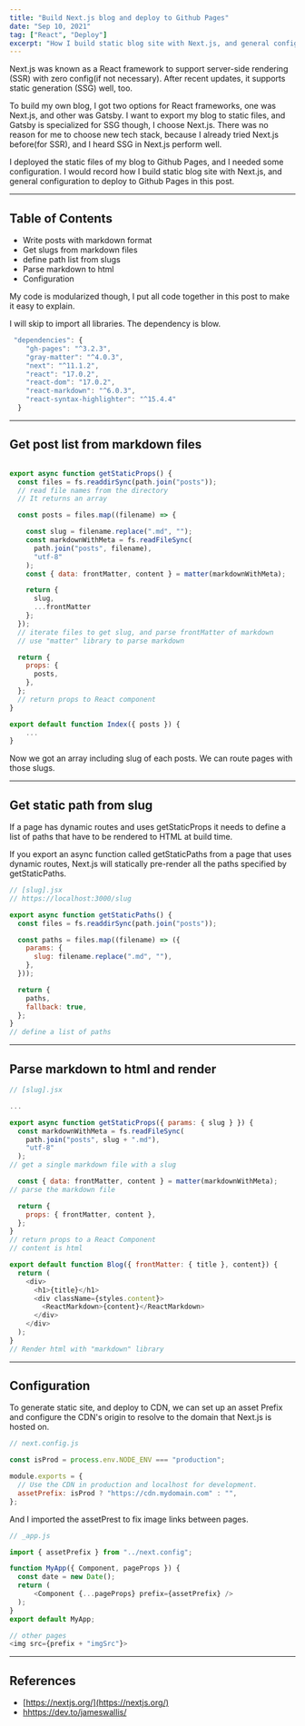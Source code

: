 ```yaml
---
title: "Build Next.js blog and deploy to Github Pages"
date: "Sep 10, 2021"
tag: ["React", "Deploy"]
excerpt: "How I build static blog site with Next.js, and general configuration to deploy to Github Pages in this post..."
---
```


Next.js was known as a React framework to support server-side rendering (SSR) with zero config(if not necessary). After recent updates, it supports static generation (SSG) well, too.

To build my own blog, I got two options for React frameworks, one was Next.js, and other was Gatsby. I want to export my blog to static files, and Gatsby is specialized for SSG though, I choose Next.js. There was no reason for me to choose new tech stack, because I already tried Next.js before(for SSR), and I heard SSG in Next.js perform well.

I deployed the static files of my blog to Github Pages, and I needed some configuration. I would record how I build static blog site with Next.js, and general configuration to deploy to Github Pages in this post.

---

## Table of Contents

- Write posts with markdown format
- Get slugs from markdown files
- define path list from slugs
- Parse markdown to html
- Configuration

My code is modularized though, I put all code together in this post to make it easy to explain.

I will skip to import all libraries. The dependency is blow.

```javascript
 "dependencies": {
    "gh-pages": "^3.2.3",
    "gray-matter": "^4.0.3",
    "next": "^11.1.2",
    "react": "17.0.2",
    "react-dom": "17.0.2",
    "react-markdown": "^6.0.3",
    "react-syntax-highlighter": "^15.4.4"
  }
```

---

## Get post list from markdown files

```javascript

export async function getStaticProps() {
  const files = fs.readdirSync(path.join("posts"));
  // read file names from the directory
  // It returns an array

  const posts = files.map((filename) => {

    const slug = filename.replace(".md", "");
    const markdownWithMeta = fs.readFileSync(
      path.join("posts", filename),
      "utf-8"
    );
    const { data: frontMatter, content } = matter(markdownWithMeta);

    return {
      slug,
      ...frontMatter
    };
  });
  // iterate files to get slug, and parse frontMatter of markdown
  // use "matter" library to parse markdown

  return {
    props: {
      posts,
    },
  };
  // return props to React component
}

export default function Index({ posts }) {
    ...
}
```

Now we got an array including slug of each posts. We can route pages with those slugs.

---

## Get static path from slug

If a page has dynamic routes and uses getStaticProps it needs to define a list of paths that have to be rendered to HTML at build time.

If you export an async function called getStaticPaths from a page that uses dynamic routes, Next.js will statically pre-render all the paths specified by getStaticPaths.

```javascript
// [slug].jsx
// https://localhost:3000/slug

export async function getStaticPaths() {
  const files = fs.readdirSync(path.join("posts"));

  const paths = files.map((filename) => ({
    params: {
      slug: filename.replace(".md", ""),
    },
  }));

  return {
    paths,
    fallback: true,
  };
}
// define a list of paths
```

---

## Parse markdown to html and render

```javascript
// [slug].jsx

...

export async function getStaticProps({ params: { slug } }) {
  const markdownWithMeta = fs.readFileSync(
    path.join("posts", slug + ".md"),
    "utf-8"
  );
// get a single markdown file with a slug

  const { data: frontMatter, content } = matter(markdownWithMeta);
// parse the markdown file

  return {
    props: { frontMatter, content },
  };
}
// return props to a React Component
// content is html

export default function Blog({ frontMatter: { title }, content}) {
  return (
    <div>
      <h1>{title}</h1>
      <div className={styles.content}>
        <ReactMarkdown>{content}</ReactMarkdown>
      </div>
    </div>
  );
}
// Render html with "markdown" library
```

---

## Configuration

To generate static site, and deploy to CDN, we can set up an asset Prefix and configure the CDN's origin to resolve to the domain that Next.js is hosted on.

```javascript
// next.config.js

const isProd = process.env.NODE_ENV === "production";

module.exports = {
  // Use the CDN in production and localhost for development.
  assetPrefix: isProd ? "https://cdn.mydomain.com" : "",
};
```

And I imported the assetPrest to fix image links between pages.

```javascript
// _app.js

import { assetPrefix } from "../next.config";

function MyApp({ Component, pageProps }) {
  const date = new Date();
  return (
      <Component {...pageProps} prefix={assetPrefix} />
  );
}
export default MyApp;

// other pages
<img src={prefix + "imgSrc"}>
```

---

## References

- [https://nextjs.org/](https://nextjs.org/)
- [hhttps://dev.to/jameswallis/](https://dev.to/jameswallis/deploying-a-next-js-app-to-github-pages-24pn)
